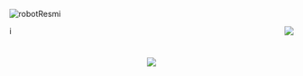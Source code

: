 ![robotResmi](https://github.com/SumeyraBayrak/SumeyraBayrak/assets/136161028/ce394a17-aed4-4adf-91c2-f0ba289abefa)

<img align="right" src="https://visitor-badge.laobi.icu/badge?page_id=SumeyraBayrak.SumeyraBayrak" />
i
<h1 align="center">
    <img src="https://readme-typing-svg.herokuapp.com/?font=Righteous&size=35&center=true&vCenter=true&width=500&height=70&duration=4000&lines=Hi+There!+👋;+I'm+Sumeyra+Bayrak!;" />
</h1>



